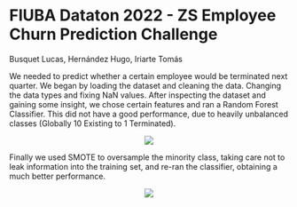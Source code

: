 # FIUBA Dataton 2022 - ZS Employee Churn Prediction Challenge

Busquet Lucas, Hernández Hugo, Iriarte Tomás

We needed to predict whether a certain employee would be terminated next quarter. We began by loading the dataset and cleaning the data. Changing the data types and fixing NaN values. After inspecting the dataset and gaining some insight, we chose certain features and ran a Random Forest Classifier. This did not have a good performance, due to heavily unbalanced classes (Globally 10 Existing to 1 Terminated).

<p align="center">
  <img src="https://user-images.githubusercontent.com/71747228/179608935-7b7f6b42-215b-43c2-83b4-9c8805f294f1.png" />
</p>

Finally we used SMOTE to oversample the minority class, taking care not to leak information into the training set, and re-ran the classifier, obtaining a much better performance.

<p align="center">
  <img src="https://user-images.githubusercontent.com/71747228/179608989-eafc1417-0039-41e9-8c7e-c052da4c1898.png" />
</p>
